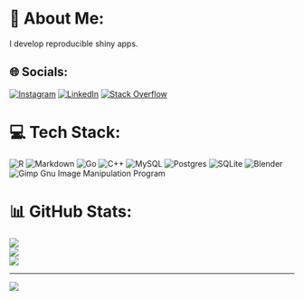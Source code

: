 # 💫 About Me:
I develop reproducible shiny apps.


## 🌐 Socials:
[![Instagram](https://img.shields.io/badge/Instagram-%23E4405F.svg?logo=Instagram&logoColor=white)](https://instagram.com/go_gonzo) [![LinkedIn](https://img.shields.io/badge/LinkedIn-%230077B5.svg?logo=linkedin&logoColor=white)](https://linkedin.com/in/dawidkaledkowski) [![Stack Overflow](https://img.shields.io/badge/-Stackoverflow-FE7A16?logo=stack-overflow&logoColor=white)](https://stackoverflow.com/users/3495076) 

# 💻 Tech Stack:
![R](https://img.shields.io/badge/r-%23276DC3.svg?style=flat&logo=r&logoColor=white) ![Markdown](https://img.shields.io/badge/markdown-%23000000.svg?style=flat&logo=markdown&logoColor=white) ![Go](https://img.shields.io/badge/go-%2300ADD8.svg?style=flat&logo=go&logoColor=white) ![C++](https://img.shields.io/badge/c++-%2300599C.svg?style=flat&logo=c%2B%2B&logoColor=white) ![MySQL](https://img.shields.io/badge/mysql-%2300f.svg?style=flat&logo=mysql&logoColor=white) ![Postgres](https://img.shields.io/badge/postgres-%23316192.svg?style=flat&logo=postgresql&logoColor=white) ![SQLite](https://img.shields.io/badge/sqlite-%2307405e.svg?style=flat&logo=sqlite&logoColor=white) ![Blender](https://img.shields.io/badge/blender-%23F5792A.svg?style=flat&logo=blender&logoColor=white) ![Gimp Gnu Image Manipulation Program](https://img.shields.io/badge/Gimp-657D8B?style=flat&logo=gimp&logoColor=FFFFFF)
# 📊 GitHub Stats:
![](https://github-readme-stats.vercel.app/api?username=gogonzo&theme=vue&hide_border=false&include_all_commits=true&count_private=true)<br/>
![](https://github-readme-streak-stats.herokuapp.com/?user=gogonzo&theme=vue&hide_border=false)<br/>
![](https://github-readme-stats.vercel.app/api/top-langs/?username=gogonzo&theme=vue&hide_border=false&include_all_commits=true&count_private=true&layout=compact)

---
[![](https://visitcount.itsvg.in/api?id=gogonzo&icon=1&color=3)](https://visitcount.itsvg.in)

